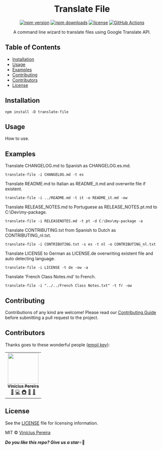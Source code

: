 <h1 align="center" style="font-weight:bold">Translate File</h1>

<span align="center">

<!-- [![GitHub version](https://img.shields.io/github/package-json/v/vinirossa/translate-file/main?label=version)](https://github.com/vinirossa/translate-file)
[![GitHub downloads](https://img.shields.io/github/downloads/vinirossa/translate-file/total?color=41BC14)](https://github.com/vinirossa/translate-file)
[![license](https://img.shields.io/badge/license-MIT-blue.svg)](https://github.com/vinirossa/translate-file/blob/main/LICENSE)
[![GitHub Actions](https://github.com/vinirossa/translate-file/actions/workflows/ci.yml/badge.svg?name=push)](https://github.com/vinirossa/translate-file/actions/workflows/ci.yml) -->

[![npm version](https://img.shields.io/npm/v/translate-file.svg?logo=npm&logoColor=fff&label=npm&color=b22323)](https://www.npmjs.com/package/translate-file)
[![npm downloads](https://img.shields.io/npm/dt/translate-file?color=success)](https://www.npmjs.com/package/translate-file)
[![license](https://img.shields.io/badge/license-MIT-blue.svg)](https://github.com/vinirossa/translate-file/blob/main/LICENSE) 
[![GitHub Actions](https://github.com/vinirossa/translate-file/actions/workflows/ci.yml/badge.svg?name=push)](https://github.com/vinirossa/translate-file/actions/workflows/ci.yml)

</span>

<span align="center">

A command line wizard to translate files using Google Translate API.

</span>

<h2>Table of Contents</h2>

- [Installation](#installation)
- [Usage](#usage)
- [Examples](#examples)
- [Contributing](#contributing)
- [Contributors](#contributors)
- [License](#license)

## Installation

```npm install -D translate-file```

## Usage

How to use.

## Examples

Translate CHANGELOG.md to Spanish as CHANGELOG.es.md.

```translate-file -i CHANGELOG.md -t es```

Translate README.md to Italian as README_it.md and overwrite file if existent.

```translate-file -i ../README.md -t it -o README_it.md -ow```

Translate RELEASE_NOTES.md to Portuguese as RELEASE_NOTES.pt.md to C:\Dev\my-package.

```translate-file -i RELEASENOTES.md -t pt -d C:\Dev\my-package -a```

Translate CONTRIBUTING.txt from Spanish to Dutch as CONTRIBUTING_nl.txt.

```translate-file -i CONTRIBUTING.txt -s es -t nl -o CONTRIBUTING_nl.txt```

Translate LICENSE to German as LICENSE.de overwriting existent file and auto detecting language.

```translate-file -i LICENSE -t de -ow -a```

Translate 'French Class Notes.md' to French.

```translate-file -i "../../French Class Notes.txt" -t fr -ow```

## Contributing

Contributions of any kind are welcome! Please read our [Contributing Guide](https://github.com/vinirossa/translate-file/blob/main/CONTRIBUTING.md) before submitting a pull request to the project.

## Contributors

Thanks goes to these wonderful people ([emoji key](https://allcontributors.org/docs/en/emoji-key)):

<!-- ALL-CONTRIBUTORS-LIST:START - Do not remove or modify this section -->
<!-- prettier-ignore-start -->
<!-- markdownlint-disable -->
<table>
  <tr>
    <td align="center"><a href="https://github.com/vinirossa"><img src="https://avatars.githubusercontent.com/u/72560319?v=4?s=100" width="100px;" alt=""/><br /><sub><b>Vinícius Pereira</b></sub></a><br /><a href="#maintenance-vinirossa" title="Maintenance">🚧</a> <a href="https://github.com/vinirossa/translate-file/commits?author=vinirossa" title="Code">💻</a> <a href="#infra-vinirossa" title="Infrastructure (Hosting, Build-Tools, etc)">🚇</a> <a href="https://github.com/vinirossa/translate-file/commits?author=vinirossa" title="Documentation">📖</a> <a href="https://github.com/vinirossa/translate-file/pulls?q=is%3Apr+reviewed-by%3Avinirossa" title="Reviewed Pull Requests">👀</a></td>
  </tr>
</table>

<!-- markdownlint-restore -->
<!-- prettier-ignore-end -->

<!-- ALL-CONTRIBUTORS-LIST:END -->

## License

See the [LICENSE](https://github.com/vinirossa/translate-file/blob/main/LICENSE) file for licensing information.

MIT © [Vinícius Pereira](https://github.com/vinirossa)

***Do you like this repo? Give us a star***⭐💛
